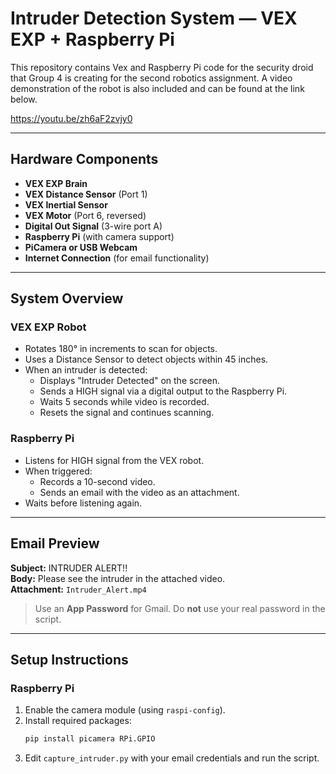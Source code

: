 # Intruder Detection System — VEX EXP + Raspberry Pi

This repository contains Vex and Raspberry Pi code for the security droid that Group 4 is creating for the second robotics assignment.
A video demonstration of the robot is also included and can be found at the link below.

https://youtu.be/zh6aF2zvjy0

---

## Hardware Components

- **VEX EXP Brain**
- **VEX Distance Sensor** (Port 1)
- **VEX Inertial Sensor**
- **VEX Motor** (Port 6, reversed)
- **Digital Out Signal** (3-wire port A)
- **Raspberry Pi** (with camera support)
- **PiCamera or USB Webcam**
- **Internet Connection** (for email functionality)

---

## System Overview

### VEX EXP Robot
- Rotates 180° in increments to scan for objects.
- Uses a Distance Sensor to detect objects within 45 inches.
- When an intruder is detected:
  - Displays "Intruder Detected" on the screen.
  - Sends a HIGH signal via a digital output to the Raspberry Pi.
  - Waits 5 seconds while video is recorded.
  - Resets the signal and continues scanning.

### Raspberry Pi
- Listens for HIGH signal from the VEX robot.
- When triggered:
  - Records a 10-second video.
  - Sends an email with the video as an attachment.
- Waits before listening again.

---

## Email Preview

**Subject:** INTRUDER ALERT!!  
**Body:** Please see the intruder in the attached video.  
**Attachment:** `Intruder_Alert.mp4`

> Use an **App Password** for Gmail. Do **not** use your real password in the script.

---

## Setup Instructions

### Raspberry Pi
1. Enable the camera module (using `raspi-config`).
2. Install required packages:
   ```bash
   pip install picamera RPi.GPIO
   ```
3. Edit `capture_intruder.py` with your email credentials and run the script.
